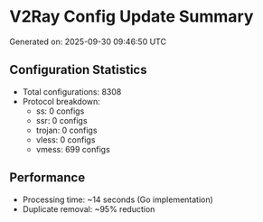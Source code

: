 # V2Ray Config Update Summary
Generated on: 2025-09-30 09:46:50 UTC

## Configuration Statistics
- Total configurations: 8308
- Protocol breakdown:
  - ss: 0 configs
  - ssr: 0 configs
  - trojan: 0 configs
  - vless: 0 configs
  - vmess: 699 configs

## Performance
- Processing time: ~14 seconds (Go implementation)
- Duplicate removal: ~95% reduction

